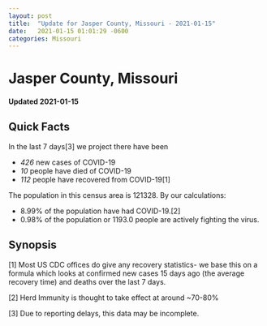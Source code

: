 ```yaml
---
layout: post
title:  "Update for Jasper County, Missouri - 2021-01-15"
date:   2021-01-15 01:01:29 -0600
categories: Missouri
---
```


# Jasper County, Missouri
#### Updated 2021-01-15

## Quick Facts

In the last 7 days[3] we project there have been
- *426* new cases of COVID-19
- *10* people have died of COVID-19
- *112* people have recovered from COVID-19[1]

The population in this census area is 121328. By our calculations:
- 8.99% of the population have had COVID-19.[2]
- 0.98% of the population or 1193.0 people are actively fighting the virus.

## Synopsis




[1] Most US CDC offices do give any recovery statistics- we base this on a formula which looks at confirmed new cases
15 days ago (the average recovery time) and deaths over the last 7 days.

[2] Herd Immunity is thought to take effect at around ~70-80%

[3] Due to reporting delays, this data may be incomplete.
 
    